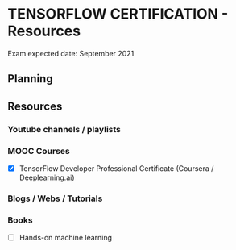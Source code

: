 # TENSORFLOW CERTIFICATION - Resources

Exam expected date: September 2021

## Planning

## Resources

### Youtube channels / playlists

### MOOC Courses
- [x] TensorFlow Developer Professional Certificate (Coursera / Deeplearning.ai)
 
### Blogs / Webs / Tutorials

### Books
- [ ] Hands-on machine learning
